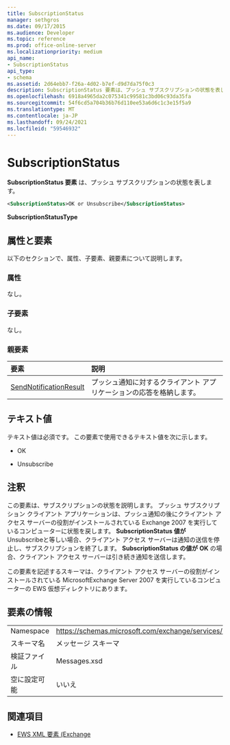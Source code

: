 ```yaml
---
title: SubscriptionStatus
manager: sethgros
ms.date: 09/17/2015
ms.audience: Developer
ms.topic: reference
ms.prod: office-online-server
ms.localizationpriority: medium
api_name:
- SubscriptionStatus
api_type:
- schema
ms.assetid: 2d64ebb7-f26a-4d02-b7ef-d9d7da75f0c3
description: SubscriptionStatus 要素は、プッシュ サブスクリプションの状態を表します。
ms.openlocfilehash: 6918a4965da2c075341c99581c3bd06c93da35fa
ms.sourcegitcommit: 54f6cd5a704b36b76d110ee53a6d6c1c3e15f5a9
ms.translationtype: MT
ms.contentlocale: ja-JP
ms.lasthandoff: 09/24/2021
ms.locfileid: "59546932"
---
```

# <a name="subscriptionstatus"></a>SubscriptionStatus

**SubscriptionStatus 要素** は、プッシュ サブスクリプションの状態を表します。 
  
```xml
<SubscriptionStatus>OK or Unsubscribe</SubscriptionStatus>
```

 **SubscriptionStatusType**
## <a name="attributes-and-elements"></a>属性と要素

以下のセクションで、属性、子要素、親要素について説明します。
  
### <a name="attributes"></a>属性

なし。
  
### <a name="child-elements"></a>子要素

なし。
  
### <a name="parent-elements"></a>親要素

|**要素**|**説明**|
|:-----|:-----|
|[SendNotificationResult](sendnotificationresult.md) <br/> |プッシュ通知に対するクライアント アプリケーションの応答を格納します。  <br/> |
   
## <a name="text-value"></a>テキスト値

テキスト値は必須です。 この要素で使用できるテキスト値を次に示します。
  
- OK
    
- Unsubscribe
    
## <a name="remarks"></a>注釈

この要素は、サブスクリプションの状態を説明します。 プッシュ サブスクリプション クライアント アプリケーションは、プッシュ通知の後にクライアント アクセス サーバーの役割がインストールされている Exchange 2007 を実行しているコンピューターに状態を戻します。 **SubscriptionStatus 値が** Unsubscribeと等しい場合、クライアント アクセス サーバーは通知の送信を停止し、サブスクリプションを終了します。 **SubscriptionStatus の値が** **OK** の場合、クライアント アクセス サーバーは引き続き通知を送信します。
  
この要素を記述するスキーマは、クライアント アクセス サーバーの役割がインストールされている MicrosoftExchange Server 2007 を実行しているコンピューターの EWS 仮想ディレクトリにあります。
  
## <a name="element-information"></a>要素の情報

|||
|:-----|:-----|
|Namespace  <br/> |https://schemas.microsoft.com/exchange/services/2006/messages  <br/> |
|スキーマ名  <br/> |メッセージ スキーマ  <br/> |
|検証ファイル  <br/> |Messages.xsd  <br/> |
|空に設定可能  <br/> |いいえ  <br/> |
   
## <a name="see-also"></a>関連項目



- [EWS XML 要素 (Exchange](ews-xml-elements-in-exchange.md)

